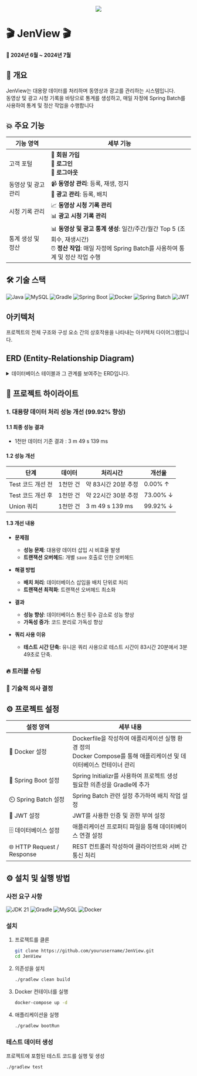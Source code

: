 <p align="center">
<img src="https://postfiles.pstatic.net/MjAyNDA3MThfMTQy/MDAxNzIxMjk2MzY4NjMw.PdpD0S4A2VNOGz8el2oXHkYHfqGPCl6cBk96pIce4S4g.CWLBze_8RI8SZiXxZlNDdb9o1Gx3kn_8kgzlNAy5LuQg.PNG/Jen_View.png?type=w773">
</p>

# 🎬 JenView 🎬
#### 📅 2024년 6월 ~ 2024년 7월



## 📢 개요
JenView는 대용량 데이터를 처리하며 동영상과 광고를 관리하는 시스템입니다. </br>
동영상 및 광고 시청 기록을 바탕으로 통계를 생성하고, 매일 자정에 Spring Batch를 사용하여 통계 및 정산 작업을 수행합니다 </br>


## 💥 주요 기능
  
| 기능 영역 | 세부 기능 |
| --- | --- |
| 고객 포털 | 👤 **회원 가입** <br> 🔐 **로그인** <br> 🚪 **로그아웃** |
| 동영상 및 광고 관리 | 📹 **동영상 관리**: 등록, 재생, 정지 <br> 📢 **광고 관리**: 등록, 배치 |
| 시청 기록 관리 | 📈 **동영상 시청 기록 관리** <br> 📊 **광고 시청 기록 관리** |
| 통계 생성 및 정산 | 📊 **동영상 및 광고 통계 생성**: 일간/주간/월간 Top 5 (조회수, 재생시간) <br> ⏰ **정산 작업**: 매일 자정에 Spring Batch를 사용하여 통계 및 정산 작업 수행 |




## 🛠️ 기술 스택
![Java](https://img.shields.io/badge/Language-Java%2021-007396?style=flat-square&logo=java&logoColor=white)
![MySQL](https://img.shields.io/badge/DB-MySQL-4479A1?style=flat-square&logo=mysql&logoColor=white)
![Gradle](https://img.shields.io/badge/Build%20Tool-Gradle-02303A?style=flat-square&logo=gradle&logoColor=white)
![Spring Boot](https://img.shields.io/badge/Framework-Spring%20Boot%203.3.0-6DB33F?style=flat-square&logo=spring-boot&logoColor=white)
![Docker](https://img.shields.io/badge/Containerization-Docker%20/%20Docker%20Compose-2496ED?style=flat-square&logo=docker&logoColor=white)
![Spring Batch](https://img.shields.io/badge/Batch%20Processing-Spring%20Batch%205.0-6DB33F?style=flat-square&logo=spring&logoColor=white)
![JWT](https://img.shields.io/badge/Authentication-JWT%20(JSON%20Web%20Token)-000000?style=flat-square&logo=json-web-tokens&logoColor=white)

## 아키텍처
프로젝트의 전체 구조와 구성 요소 간의 상호작용을 나타내는 아키텍처 다이어그램입니다.
<p align="left">

</p>

## ERD (Entity-Relationship Diagram)
<details>
<summary>데이터베이스 테이블과 그 관계를 보여주는 ERD입니다.</summary>
<p align="left">
<img src="https://postfiles.pstatic.net/MjAyNDA3MjBfMTEz/MDAxNzIxNDE3MTI1ODk2.cFyETvF3vw2N2n2poNLmPrnGTZkZtaUn501t20LnY7Ag.78qjFwY7zXyNz9KpnFPk9U6kSQAk5lC1eIExU14MALwg.PNG/image.png?type=w773">
</p>
</details>


## 📄 프로젝트 하이라이트

### 1. 대용량 데이터 처리 성능 개선 (99.92% 향상)

#### 1.1 최종 성능 결과  
- 1천만 데이터 기준 결과 : 3 m 49 s 139 ms

#### 1.2 성능 개선
  
| 단계 | 데이터  | 처리시간 | 개선율 |
| --- | --- | --- | --- |
| Test 코드 개선 전 | 1천만 건 | 약 83시간 20분 추정 | 0.00% ↑ |
| Test 코드 개선 후 | 1천만 건 | 약 22시간 30분 추정 | 73.00% ↓ |
| Union 쿼리  | 1천만 건 | 3 m 49 s 139 ms | 99.92% ↓ |

#### 1.3 개선 내용 

- **문제점**
    - **성능 문제**: 대용량 데이터 삽입 시 비효율 발생
    - **트랜잭션 오버헤드**: 개별 `save` 호출로 인한 오버헤드

- **해결 방법**
    - **배치 처리**: 데이터베이스 삽입을 배치 단위로 처리
    - **트랜잭션 최적화**: 트랜잭션 오버헤드 최소화

- **결과**
    - **성능 향상**: 데이터베이스 통신 횟수 감소로 성능 향상
    - **가독성 증가**: 코드 분리로 가독성 향상

- **쿼리 사용 이유**
    - **테스트 시간 단축:** 유니온 쿼리 사용으로 테스트 시간이 83시간 20분에서 3분 49초로 단축.


### 🔥 트러블 슈팅 

### 💭 기술적 의사 결정 

## ⚙️ 프로젝트 설정
| 설정 영역 | 세부 내용 |
| --- | --- |
| 🐳 Docker 설정 | Dockerfile을 작성하여 애플리케이션 실행 환경 정의 <br> Docker Compose를 통해 애플리케이션 및 데이터베이스 컨테이너 관리 |
| 🌱 Spring Boot 설정 | Spring Initializr를 사용하여 프로젝트 생성 <br> 필요한 의존성을 Gradle에 추가 |
| ⏲️ Spring Batch 설정 | Spring Batch 관련 설정 추가하여 배치 작업 설정 |
| 🔐 JWT 설정 | JWT를 사용한 인증 및 권한 부여 설정 |
| 🗄️ 데이터베이스 설정 | 애플리케이션 프로퍼티 파일을 통해 데이터베이스 연결 설정 |
| 🌐 HTTP Request / Response | REST 컨트롤러 작성하여 클라이언트와 서버 간 통신 처리 |

## ⚙️ 설치 및 실행 방법
### 사전 요구 사항

![JDK 21](https://img.shields.io/badge/JDK-21-blue)
![Gradle](https://img.shields.io/badge/Build%20Tool-Gradle-02303A?style=flat-square&logo=gradle&logoColor=white)
![MySQL](https://img.shields.io/badge/DB-MySQL-4479A1?style=flat-square&logo=mysql&logoColor=white)
![Docker](https://img.shields.io/badge/Containerization-Docker%20/%20Docker%20Compose-2496ED?style=flat-square&logo=docker&logoColor=white)

### 설치
1. 프로젝트를 클론
    ```bash
    git clone https://github.com/yourusername/JenView.git
    cd JenView
    ```

2. 의존성을 설치
    ```bash
    ./gradlew clean build
    ```

3. Docker 컨테이너를 실행
    ```bash
    docker-compose up -d
    ```

4. 애플리케이션을 실행
    ```bash
    ./gradlew bootRun
    ```
    
### 테스트 데이터 생성
프로젝트에 포함된 테스트 코드를 실행 및 생성 
```bash
./gradlew test
```



